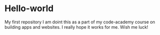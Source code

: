 # Hello-world
My first repository
I am doint this as a part of my code-academy course on building apps and websites.
I really hope it works for me. Wish me luck!
